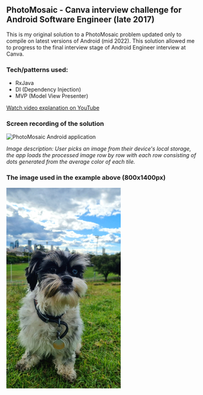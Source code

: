 PhotoMosaic - Canva interview challenge for Android Software Engineer (late 2017)
------------

This is my original solution to a PhotoMosaic problem updated only to compile on latest versions of Android (mid 2022). This solution allowed me to progress to the final interview stage of Android Engineer interview at Canva.

### Tech/patterns used:
- RxJava
- DI (Dependency Injection)
- MVP (Model View Presenter)

[Watch video explanation on YouTube](https://youtu.be/rpmPeFzEAEs)


### Screen recording of the solution
<img src="./photomosaic.gif" alt="PhotoMosaic Android application"/>

*Image description: User picks an image from their device's local storage, the app loads the processed image row by row with each row consisting of dots generated from the average color of each tile.*


### The image used in the example above (800x1400px)
<img src="./doggo.png" width="300px"/>